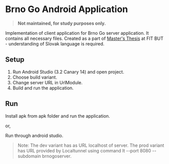 # Brno Go Android Application

> **Not maintained, for study purposes only.**

Implementation of client application for Brno Go server application. It contains all necessary files.
Created as a part of [Master's Thesis](https://www.vutbr.cz/www_base/zav_prace_soubor_verejne.php?file_id=181410) at FIT BUT - understanding of Slovak language is required.

## Setup
1. Run Android Studio (3.2 Canary 14) and open project.
2. Choose build variant.
3. Change server URL in UrlModule.
4. Build and run the application.

## Run
Install apk from apk folder and run the application.

or,

Run through android studio.

> Note: The dev variant has as URL localhost of server. The prod variant has URL provided by Localtunnel using command lt --port 8080 --subdomain brnogoserver.
